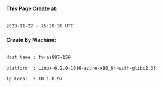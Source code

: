 
   
#### This Page Create at:

```bash

2023-11-22 - 15:28:36 UTC

```

#### Create By Machine:

```bash

Host Name : fv-az887-156

platform  : Linux-6.2.0-1016-azure-x86_64-with-glibc2.35

Ip Local  : 10.1.0.97

```

